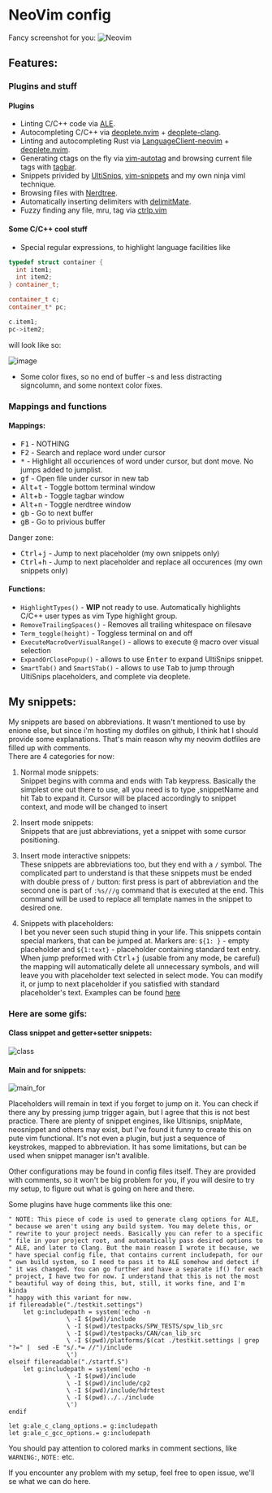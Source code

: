 # NeoVim config

Fancy screenshot for you:
![Neovim](https://user-images.githubusercontent.com/19470159/38351495-64efb4da-38b8-11e8-8454-f2e3d597b82c.png)
## Features:

### Plugins and stuff

#### Plugins
  - Linting C/C++ code via [ALE](https://github.com/w0rp/ale).
  - Autocompleting C/C++ via [deoplete.nvim](https://github.com/Shougo/deoplete.nvim) + [deoplete-clang](https://github.com/zchee/deoplete-clang).
  - Linting and autocompleting Rust via [LanguageClient-neovim](https://github.com/autozimu/LanguageClient-neovim) + [deoplete.nvim](https://github.com/Shougo/deoplete.nvim).
  - Generating ctags on the fly via [vim-autotag](https://github.com/craigemery/vim-autotag) and browsing current file tags with [tagbar](https://github.com/majutsushi/tagbar).
  - Snippets privided by [UltiSnips](https://github.com/sirver/UltiSnips), [vim-snippets](https://github.com/honza/vim-snippets) and my own ninja viml technique.
  - Browsing files with [Nerdtree](https://github.com/scrooloose/nerdtree).
  - Automatically inserting delimiters with [delimitMate](https://github.com/Raimondi/delimitMate).
  - Fuzzy finding any file, mru, tag via [ctrlp.vim](https://github.com/ctrlpvim/ctrlp.vim)

#### Some C/C++ cool stuff
  - Special regular expressions, to highlight language facilities like
  ```cpp
  typedef struct container {
  	int item1;
  	int item2;
  } container_t;
  
  container_t c;
  container_t* pc;
  
  c.item1;
  pc->item2;
  ```
  will look like so:
  
  ![image](https://user-images.githubusercontent.com/19470159/38468381-8797eeca-3b4d-11e8-9536-e82d79df3a75.png)
  - Some color fixes, so no end of buffer `~`s and less distracting signcolumn, and some nontext color fixes.
  
### Mappings and functions

#### Mappings:

  - <kbd>F1</kbd> - NOTHING
  - <kbd>F2</kbd> - Search and replace word under cursor
  - <kbd>*</kbd> - Highlight all occuriences of word under cursor, but dont move. No jumps added to jumplist.
  - <kbd>g</kbd><kbd>f</kbd> - Open file under cursor in new tab
  - <kbd>Alt</kbd>+<kbd>t</kbd> - Toggle bottom terminal window
  - <kbd>Alt</kbd>+<kbd>b</kbd> - Toggle tagbar window
  - <kbd>Alt</kbd>+<kbd>n</kbd> - Toggle nerdtree window
  - <kbd>g</kbd><kbd>b</kbd> - Go to next buffer
  - <kbd>g</kbd><kbd>B</kbd> - Go to privious buffer
  
  Danger zone:
  - <kbd>Ctrl</kbd>+<kbd>j</kbd> - Jump to next placeholder (my own snippets only)
  - <kbd>Ctrl</kbd>+<kbd>h</kbd> - Jump to next placeholder and replace all occurences (my own snippets only)

#### Functions:
  - `HighlightTypes()` - **WIP** not ready to use. Automatically highlights C/C++ user types as vim Type highlight group.
  - `RemoveTrailingSpaces()` - Removes all trailing whitespace on filesave
  - `Term_toggle(height)` - Toggless terminal on and off
  - `ExecuteMacroOverVisualRange()` - allows to execute <kbd>@</kbd> macro over visual selection
  - `ExpandOrClosePopup()` - allows to use <kbd>Enter</kbd> to expand UltiSnips snippet.
  - `SmartTab()` and `SmartSTab()` - allows to use <kbd>Tab</kbd> to jump through UltiSnips placeholders, and complete via deoplete.


## My snippets:
My snippets are based on abbreviations. It wasn't mentioned to use by enione else, but since i'm hosting my dotfiles on github, I think hat I should provide some explanations. That's main reason why my neovim dotfiles are filled up with comments.  
There are 4 categories for now:

1. Normal mode snippets:  
Snippet begins with comma and ends with Tab keypress. Basically the simplest one out there to use, all you need is to type ,snippetName and hit Tab to expand it. Cursor will be placed accordingly to snippet context, and mode will be changed to insert
                                                                             
2. Insert mode snippets:  
Snippets that are just abbreviations, yet a snippet with some cursor positioning.
                                                                             
3. Insert mode interactive snippets:  
These snippets are abbreviations too, but they end with a `/` symbol. The complicated part to understand is that these snippets must be ended with double press of `/` button: first press is part of abbreviation and the second one is part of `:%s///g` command that is executed at the end. This command will be used to replace all template names in the snippet to desired one.
                                                                             
4. Snippets with placeholders:  
I bet you never seen such stupid thing in your life. This snippets contain special markers, that can be jumped at. Markers are: `${1: }` - empty placeholder and `${1:text}` - placeholder containing standard text entry. When jump preformed with <kbd>Ctrl</kbd>+<kbd>j</kbd> (usable from any mode, be careful) the mapping will automatically delete all unnecessary symbols, and will leave you with placeholder text selected in select mode. You can modify it, or jump to next placeholder if you satisfied with standard placeholder's text. Examples can be found [here](https://github.com/andreyorst/dotfiles/blob/fde47c4417bd057707c2f34fbdbd366925acaf15/config/nvim/snippets.vim#L80)

### Here are some gifs:

#### Class snippet and getter+setter snippets:

![class](https://user-images.githubusercontent.com/19470159/38161104-1f8ef1c0-34d1-11e8-9ef6-3f4d6756b768.gif)

#### Main and for snippets:

![main_for](https://user-images.githubusercontent.com/19470159/38161066-c1d26f6c-34d0-11e8-8dcc-52c8aa5fd9d3.gif)

Placeholders will remain in text if you forget to jump on it. You can check if there any by pressing jump trigger again, but I agree that this is not best practice. There are plenty of snippet engines, like Ultisnips, snipMate, neosnippet and others may exist, but I've found it funny to create this on pute vim functional. It's not even a plugin, but just a sequence of keystrokes, mapped to abbreviation. It has some limitations, but can be used when snippet manager isn't avalible.

Other configurations may be found in config files itself. They are provided with comments, so it won't be big problem for you, if you will desire to try my setup, to figure out what is going on here and there.

Some plugins have huge comments like this one:
```vim
" NOTE: This piece of code is used to generate clang options for ALE,
" because we aren't using any build system. You may delete this, or
" rewrite to your project needs. Basically you can refer to a specific
" file in your project root, and automatically pass desired options to
" ALE, and later to Clang. But the main reason I wrote it because, we
" have special config file, that contains current includepath, for our
" own build system, so I need to pass it to ALE somehow and detect if
" it was changed. You can go further and have a separate if() for each
" project, I have two for now. I understand that this is not the most
" beautiful way of doing this, but, still, it works fine, and I'm kinda
" happy with this variant for now.
if filereadable("./testkit.settings")
	let g:includepath = system('echo -n
				\ -I $(pwd)/include
				\ -I $(pwd)/testpacks/SPW_TESTS/spw_lib_src
				\ -I $(pwd)/testpacks/CAN/can_lib_src
				\ -I $(pwd)/platforms/$(cat ./testkit.settings | grep "?=" |  sed -E "s/.*= //")/include
				\')
elseif filereadable("./startf.S")
	let g:includepath = system('echo -n
				\ -I $(pwd)/include
				\ -I $(pwd)/include/cp2
				\ -I $(pwd)/include/hdrtest
				\ -I $(pwd)../../include
				\')
endif

let g:ale_c_clang_options.= g:includepath
let g:ale_c_gcc_options.= g:includepath
```
You should pay attention to colored marks in comment sections, like `WARNING:`, `NOTE:` etc.

If you encounter any problem with my setup, feel free to open issue, we'll se what we can do here.
